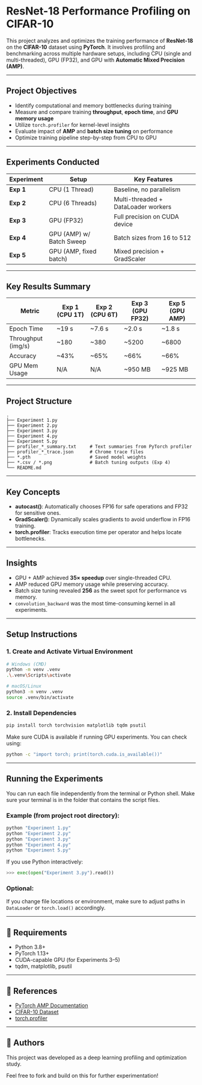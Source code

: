 #  ResNet-18 Performance Profiling on CIFAR-10

This project analyzes and optimizes the training performance of **ResNet-18** on the **CIFAR-10** dataset using **PyTorch**. It involves profiling and benchmarking across multiple hardware setups, including CPU (single and multi-threaded), GPU (FP32), and GPU with **Automatic Mixed Precision (AMP)**.

---

##  Project Objectives

- Identify computational and memory bottlenecks during training  
- Measure and compare training **throughput**, **epoch time**, and **GPU memory usage**  
- Utilize `torch.profiler` for kernel-level insights  
- Evaluate impact of **AMP** and **batch size tuning** on performance  
- Optimize training pipeline step-by-step from CPU to GPU

---

##  Experiments Conducted

| Experiment | Setup                         | Key Features                       |
|------------|-------------------------------|------------------------------------|
| **Exp 1**  | CPU (1 Thread)                | Baseline, no parallelism           |
| **Exp 2**  | CPU (6 Threads)               | Multi-threaded + DataLoader workers |
| **Exp 3**  | GPU (FP32)                    | Full precision on CUDA device      |
| **Exp 4**  | GPU (AMP) w/ Batch Sweep      | Batch sizes from 16 to 512         |
| **Exp 5**  | GPU (AMP, fixed batch)        | Mixed precision + GradScaler       |

---

##  Key Results Summary

| Metric               | Exp 1 (CPU 1T) | Exp 2 (CPU 6T) | Exp 3 (GPU FP32) | Exp 5 (GPU AMP) |
|----------------------|----------------|----------------|------------------|-----------------|
| Epoch Time           | ~19 s          | ~7.6 s         | ~2.0 s           | ~1.8 s          |
| Throughput (img/s)   | ~180           | ~380           | ~5200            | ~6800           |
| Accuracy             | ~43%           | ~65%           | ~66%             | ~66%            |
| GPU Mem Usage        | N/A            | N/A            | ~950 MB          | ~925 MB         |

---

##  Project Structure

```
.
├── Experiment 1.py
├── Experiment 2.py
├── Experiment 3.py
├── Experiment 4.py
├── Experiment 5.py
├── profiler_*_summary.txt     # Text summaries from PyTorch profiler
├── profiler_*_trace.json      # Chrome trace files
├── *.pth                      # Saved model weights
├── *.csv / *.png              # Batch tuning outputs (Exp 4)
└── README.md
```

---

##  Key Concepts

- **autocast()**: Automatically chooses FP16 for safe operations and FP32 for sensitive ones.
- **GradScaler()**: Dynamically scales gradients to avoid underflow in FP16 training.
- **torch.profiler**: Tracks execution time per operator and helps locate bottlenecks.

---

##  Insights

- GPU + AMP achieved **35× speedup** over single-threaded CPU.
- AMP reduced GPU memory usage while preserving accuracy.
- Batch size tuning revealed **256** as the sweet spot for performance vs memory.
- `convolution_backward` was the most time-consuming kernel in all experiments.

---

##  Setup Instructions

### 1.  Create and Activate Virtual Environment
```bash
# Windows (CMD)
python -m venv .venv
.\.venv\Scripts\activate

# macOS/Linux
python3 -m venv .venv
source .venv/bin/activate
```

### 2.  Install Dependencies
```bash
pip install torch torchvision matplotlib tqdm psutil
```
Make sure CUDA is available if running GPU experiments. You can check using:
```bash
python -c "import torch; print(torch.cuda.is_available())"
```

---

##  Running the Experiments

You can run each file independently from the terminal or Python shell.
Make sure your terminal is in the folder that contains the script files.

### Example (from project root directory):
```bash
python "Experiment 1.py"
python "Experiment 2.py"
python "Experiment 3.py"
python "Experiment 4.py"
python "Experiment 5.py"
```

If you use Python interactively:
```python
>>> exec(open("Experiment 3.py").read())
```

### Optional:
If you change file locations or environment, make sure to adjust paths in `DataLoader` or `torch.load()` accordingly.

---

## 📅 Requirements

- Python 3.8+  
- PyTorch 1.13+  
- CUDA-capable GPU (for Experiments 3–5)  
- tqdm, matplotlib, psutil

---

## 📙 References

- [PyTorch AMP Documentation](https://pytorch.org/docs/stable/amp.html)
- [CIFAR-10 Dataset](https://www.cs.toronto.edu/~kriz/cifar.html)
- [torch.profiler](https://pytorch.org/docs/stable/profiler.html)

---

## 🙌 Authors
This project was developed as a deep learning profiling and optimization study.

Feel free to fork and build on this for further experimentation!
